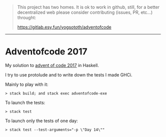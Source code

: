 > This project has two homes.
> It is ok to work in github, still, for a better decentralized web
> please consider contributing (issues, PR, etc...) throught:
>
> https://gitlab.esy.fun/yogsototh/adventofcode

---


# Adventofcode 2017

My solution to [advent of code 2017](http://adventofcode.com) in Haskell.

I try to use protolude and to write down the tests I made GHCi.

Mainly to play with it:

~~~
> stack build; and stack exec adventofcode-exe
~~~

To launch the tests:

~~~
> stack test
~~~

To launch only the tests of one day:

~~~
> stack test --test-arguments="-p \"Day 14\""
~~~
